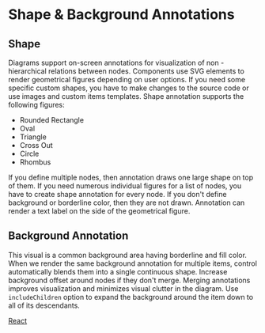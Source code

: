 # Shape & Background Annotations
## Shape
Diagrams support on-screen annotations for visualization of non - hierarchical relations between nodes. Components use SVG elements to render geometrical figures depending on user options. If you need some specific custom shapes, you have to make changes to the source code or use images and custom items templates. Shape annotation supports the following figures:
* Rounded Rectangle
* Oval
* Triangle
* Cross Out
* Circle
* Rhombus

If you define multiple nodes, then annotation draws one large shape on top of them. If you need numerous individual figures for a list of nodes, you have to create shape annotation for every node. If you don't define background or borderline color, then they are not drawn. Annotation can render a text label on the side of the geometrical figure.

## Background Annotation
This visual is a common background area having borderline and fill color. When we render the same background annotation for multiple items, control automatically blends them into a single continuous shape. Increase background offset around nodes if they don't merge. Merging annotations improves visualization and minimizes visual clutter in the diagram. Use `includeChildren` option to expand the background around the item down to all of its descendants. 

[React](../src/Samples/ShapeAnnotation.jsx)
